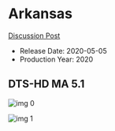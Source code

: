# Arkansas

[Discussion Post](https://www.avsforum.com/threads/bass-eq-for-filtered-movies.2995212/post-59599034)

* Release Date: 2020-05-05
* Production Year: 2020

## DTS-HD MA 5.1

![img 0](https://i.imgur.com/TglEX3n.jpg)

![img 1](https://i.imgur.com/mT9KMCl.png)

